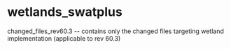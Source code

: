 # wetlands_swatplus
changed_files_rev60.3 -- contains only the changed files targeting wetland implementation (applicable to rev 60.3)


